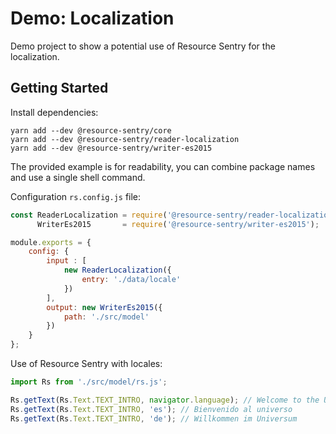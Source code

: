 # Demo: Localization

Demo project to show a potential use of Resource Sentry for the localization.

## Getting Started

Install dependencies:

```shell
yarn add --dev @resource-sentry/core
yarn add --dev @resource-sentry/reader-localization
yarn add --dev @resource-sentry/writer-es2015
```

The provided example is for readability, you can combine package names and use a single shell command.

Configuration `rs.config.js` file:

```js
const ReaderLocalization = require('@resource-sentry/reader-localization'),
      WriterEs2015       = require('@resource-sentry/writer-es2015');

module.exports = {
    config: {
        input : [
            new ReaderLocalization({
                entry: './data/locale'
            })
        ],
        output: new WriterEs2015({
            path: './src/model'
        })
    }
};
```

Use of Resource Sentry with locales:

```js
import Rs from './src/model/rs.js';

Rs.getText(Rs.Text.TEXT_INTRO, navigator.language); // Welcome to the Universe
Rs.getText(Rs.Text.TEXT_INTRO, 'es'); // Bienvenido al universo
Rs.getText(Rs.Text.TEXT_INTRO, 'de'); // Willkommen im Universum
```
